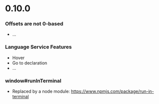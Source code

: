 # 0.10.0

### Offsets are not 0-based
* ...

### Language Service Features

* Hover
* Go to declaration
* ...

### window#runInTerminal

* Replaced by a node module: https://www.npmjs.com/package/run-in-terminal